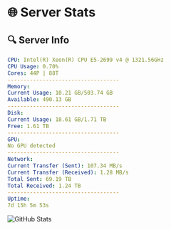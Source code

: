 # 🌐 Server Stats
## 🔍 Server Info
```yaml
CPU: Intel(R) Xeon(R) CPU E5-2699 v4 @ 1321.56GHz
CPU Usage: 0.70%
Cores: 44P | 88T
-----------------------------------
Memory:
Current Usage: 10.21 GB/503.74 GB
Available: 490.13 GB
-----------------------------------
Disk:
Current Usage: 18.61 GB/1.71 TB
Free: 1.61 TB
-----------------------------------
GPU:
No GPU detected
-----------------------------------
Network:
Current Transfer (Sent): 107.34 MB/s
Current Transfer (Received): 1.28 MB/s
Total Sent: 69.19 TB
Total Received: 1.24 TB
-----------------------------------
Uptime:
7d 15h 5m 53s
```
![GitHub Stats](https://img.shields.io/badge/Updated-2025-02-15_13:49:11-blue)